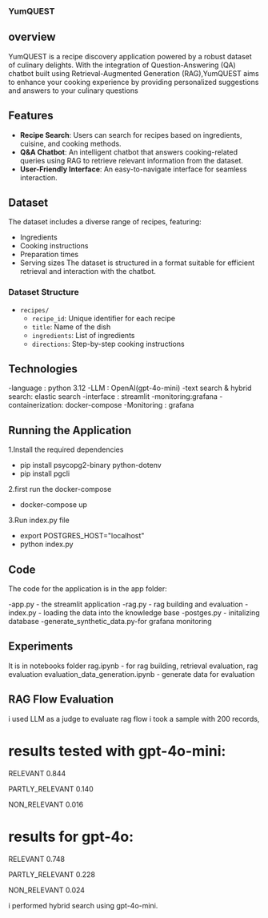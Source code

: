 ### YumQUEST

## overview
YumQUEST is a recipe discovery application powered by a robust dataset of culinary delights. With the integration of Question-Answering (QA)
chatbot built using Retrieval-Augmented Generation (RAG),YumQUEST aims to enhance your cooking experience by providing personalized suggestions and answers to your culinary questions

## Features

- **Recipe Search**: Users can search for recipes based on ingredients, cuisine, and cooking methods.
- **Q&A Chatbot**: An intelligent chatbot that answers cooking-related queries using RAG to retrieve relevant information from the dataset.
- **User-Friendly Interface**: An easy-to-navigate interface for seamless interaction.

## Dataset

The dataset includes a diverse range of recipes, featuring:

- Ingredients
- Cooking instructions
- Preparation times
- Serving sizes
The dataset is structured in a format suitable for efficient retrieval and interaction with the chatbot.

### Dataset Structure

- `recipes/`
  - `recipe_id`: Unique identifier for each recipe
  - `title`: Name of the dish
  - `ingredients`: List of ingredients
  - `directions`: Step-by-step cooking instructions
 
## Technologies 
  -language : python 3.12
  -LLM : OpenAI(gpt-4o-mini)
  -text search & hybrid search: elastic search
  -interface : streamlit
  -monitoring:grafana
  -containerization: docker-compose
  -Monitoring : grafana


  ## Running the Application

1.Install the required dependencies
 - pip install psycopg2-binary python-dotenv
 - pip install pgcli

2.first run the docker-compose 
   - docker-compose up

3.Run index.py file
   -  export POSTGRES_HOST="localhost"
   -  python index.py
  ## Code
The code for the application is in the app folder:

-app.py - the streamlit application
-rag.py - rag building and evaluation
-index.py - loading the data into the knowledge base
-postges.py - initalizing database
-generate_synthetic_data.py-for grafana monitoring

## Experiments
  It is in notebooks folder
  rag.ipynb - for rag building, retrieval evaluation, rag evaluation
  evaluation_data_generation.ipynb - generate data for evaluation

## RAG Flow Evaluation
 i used LLM as a judge to evaluate rag flow
 i took a sample with 200 records, 
 
 # results tested with gpt-4o-mini:
 
 RELEVANT           0.844
 
 PARTLY_RELEVANT    0.140
 
 NON_RELEVANT       0.016
 

# results for gpt-4o:

RELEVANT           0.748

PARTLY_RELEVANT    0.228

NON_RELEVANT       0.024

i performed hybrid search using gpt-4o-mini.


